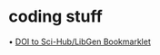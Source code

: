# coding stuff
• [DOI to Sci-Hub/LibGen Bookmarklet](https://gist.github.com/lashaneross/77bacd603d5d77bf4e0c731bb7da3c88)
